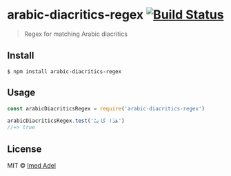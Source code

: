 # arabic-diacritics-regex [![Build Status](https://travis-ci.com/ImedAdel/arabic-diacritics-regex.svg?branch=master)](https://travis-ci.com/ImedAdel/arabic-diacritics-regex)

> Regex for matching Arabic diacritics


## Install

```
$ npm install arabic-diacritics-regex
```


## Usage

```js
const arabicDiacriticsRegex = require('arabic-diacritics-regex')

arabicDiacriticsRegex.test('هَذَا كَاتِبٌ')
//=> true
```


## License

MIT © [Imed Adel](https://imedadel.me)
